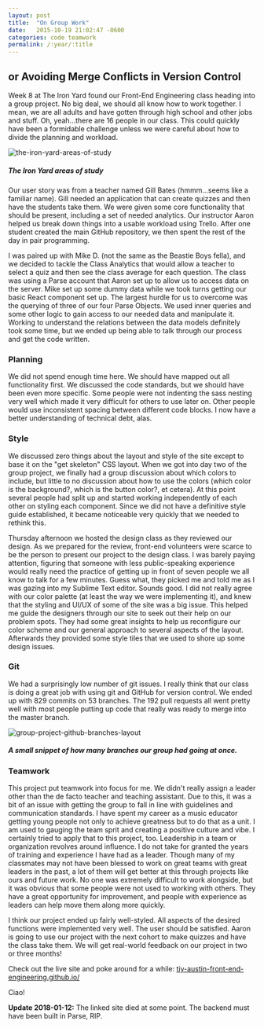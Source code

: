 ```yaml
---
layout: post
title:  "On Group Work"
date:   2015-10-19 21:02:47 -0600
categories: code teamwork
permalink: /:year/:title
---
```


## or Avoiding Merge Conflicts in Version Control

Week 8 at The Iron Yard found our Front-End Engineering class heading into a group project. No big deal, we should all know how to work together. I mean, we are all adults and have gotten through high school and other jobs and stuff. Oh, yeah...there are 16 people in our class. This could quickly have been a formidable challenge unless we were careful about how to divide the planning and workload.

![the-iron-yard-areas-of-study](http://res.cloudinary.com/drumsensei/image/upload/v1515808787/the-iron-yard_areas-of-study_rd0wdu.png)

##### The Iron Yard areas of study

Our user story was from a teacher named Gill Bates (hmmm...seems like a familiar name). Gill needed an application that can create quizzes and then have the students take them. We were given some core functionality that should be present, including a set of needed analytics. Our instructor Aaron helped us break down things into a usable workload using Trello. After one student created the main GitHub repository, we then spent the rest of the day in pair programming.

I was paired up with Mike D. (not the same as the Beastie Boys fella), and we decided to tackle the Class Analytics that would allow a teacher to select a quiz and then see the class average for each question. The class was using a Parse account that Aaron set up to allow us to access data on the server. Mike set up some dummy data while we took turns getting our basic React component set up. The largest hurdle for us to overcome was the querying of three of our four Parse Objects. We used inner queries and some other logic to gain access to our needed data and manipulate it. Working to understand the relations between the data models definitely took some time, but we ended up being able to talk through our process and get the code written.

### Planning

We did not spend enough time here. We should have mapped out all functionality first. We discussed the code standards, but we should have been even more specific. Some people were not indenting the sass nesting very well which made it very difficult for others to use later on. Other people would use inconsistent spacing between different code blocks. I now have a better understanding of technical debt, alas.

### Style

We discussed zero things about the layout and style of the site except to base it on the "get skeleton" CSS layout. When we got into day two of the group project, we finally had a group discussion about which colors to include, but little to no discussion about how to use the colors (which color is the background?, which is the button color?, et cetera). At this point several people had split up and started working independently of each other on styling each component. Since we did not have a definitive style guide established, it became noticeable very quickly that we needed to rethink this.

Thursday afternoon we hosted the design class as they reviewed our design. As we prepared for the review, front-end volunteers were scarce to be the person to present our project to the design class. I was barely paying attention, figuring that someone with less public-speaking experience would really need the practice of getting up in front of seven people we all know to talk for a few minutes. Guess what, they picked me and told me as I was gazing into my Sublime Text editor. Sounds good. I did not really agree with our color palette (at least the way we were implementing it), and knew that the styling and UI/UX of some of the site was a big issue. This helped me guide the designers through our site to seek out their help on our problem spots. They had some great insights to help us reconfigure our color scheme and our general approach to several aspects of the layout. Afterwards they provided some style tiles that we used to shore up some design issues.

### Git

We had a surprisingly low number of git issues. I really think that our class is doing a great job with using git and GitHub for version control. We ended up with 829 commits on 53 branches. The 192 pull requests all went pretty well with most people putting up code that really was ready to merge into the master branch.

![group-project-github-branches-layout](http://res.cloudinary.com/drumsensei/image/upload/v1515808789/branches-hackathon_tshxdy.png)

##### A small snippet of how many branches our group had going at once.

### Teamwork

This project put teamwork into focus for me. We didn't really assign a leader other than the de facto teacher and teaching assistant. Due to this, it was a bit of an issue with getting the group to fall in line with guidelines and communication standards. I have spent my career as a music educator getting young people not only to achieve greatness but to do that as a unit. I am used to gauging the team sprit and creating a positive culture and vibe. I certainly tried to apply that to this project, too. Leadership in a team or organization revolves around influence. I do not take for granted the years of training and experience I have had as a leader. Though many of my classmates may not have been blessed to work on great teams with great leaders in the past, a lot of them will get better at this through projects like ours and future work. No one was extremely difficult to work alongside, but it was obvious that some people were not used to working with others. They have a great opportunity for improvement, and people with experience as leaders can help move them along more quickly.

I think our project ended up fairly well-styled. All aspects of the desired functions were implemented very well. The user should be satisfied. Aaron is going to use our project with the next cohort to make quizzes and have the class take them. We will get real-world feedback on our project in two or three months!

Check out the live site and poke around for a while: [tiy-austin-front-end-engineering.github.io/](http://tiy-austin-front-end-engineering.github.io/)

Ciao!

**Update 2018-01-12:** The linked site died at some point. The backend must have been built in Parse, RIP.
